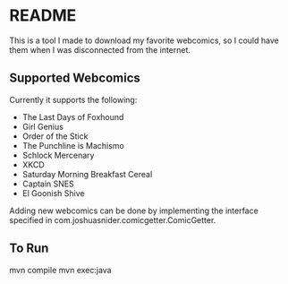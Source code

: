# README

This is a tool I made to download my favorite webcomics, so I could have them
when I was disconnected from the internet.

## Supported Webcomics

Currently it supports the following:
* The Last Days of Foxhound
* Girl Genius
* Order of the Stick
* The Punchline is Machismo
* Schlock Mercenary
* XKCD
* Saturday Morning Breakfast Cereal
* Captain SNES
* El Goonish Shive

Adding new webcomics can be done by implementing the interface specified in
com.joshuasnider.comicgetter.ComicGetter.

## To Run
mvn compile
mvn exec:java